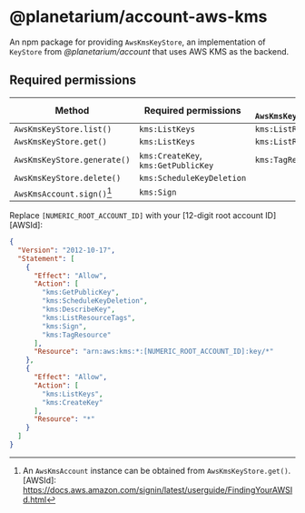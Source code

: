 @planetarium/account-aws-kms
============================

An npm package for providing `AwsKmsKeyStore`, an implementation of `KeyStore`
from *@planetarium/account* that uses AWS KMS as the backend.

Required permissions
--------------------

| Method                      | Required permissions                | Required for `AwsKmsKeyStoreOptions.scopingTags` |
|-----------------------------|-------------------------------------|--------------------------------------------------|
| `AwsKmsKeyStore.list()`     | `kms:ListKeys`                      | `kms:ListResourceTags`                           |
| `AwsKmsKeyStore.get()`      | `kms:ListKeys`                      | `kms:ListResourceTags`                           |
| `AwsKmsKeyStore.generate()` | `kms:CreateKey`, `kms:GetPublicKey` | `kms:TagResource`                                |
| `AwsKmsKeyStore.delete()`   | `kms:ScheduleKeyDeletion`           |                                                  |
| `AwsKmsAccount.sign()`[^1]  | `kms:Sign`                          |                                                  |

Replace `[NUMERIC_ROOT_ACCOUNT_ID]` with your [12-digit root account ID][AWSId]:

~~~~ json
{
  "Version": "2012-10-17",
  "Statement": [
    {
      "Effect": "Allow",
      "Action": [
        "kms:GetPublicKey",
        "kms:ScheduleKeyDeletion",
        "kms:DescribeKey",
        "kms:ListResourceTags",
        "kms:Sign",
        "kms:TagResource"
      ],
      "Resource": "arn:aws:kms:*:[NUMERIC_ROOT_ACCOUNT_ID]:key/*"
    },
    {
      "Effect": "Allow",
      "Action": [
        "kms:ListKeys",
        "kms:CreateKey"
      ],
      "Resource": "*"
    }
  ]
}
~~~~

[^1]: An `AwsKmsAccount` instance can be obtained from `AwsKmsKeyStore.get()`.
[AWSId]: https://docs.aws.amazon.com/signin/latest/userguide/FindingYourAWSId.html
